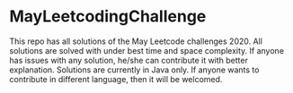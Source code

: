 # MayLeetcodingChallenge
This repo has all solutions of the May Leetcode challenges 2020. All solutions are solved with under best time and space complexity. 
If anyone has issues with any solution, he/she can contribute it with better explanation.
Solutions are currently in Java only. If anyone wants to contribute in different language, then it will be welcomed.
